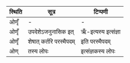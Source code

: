 | स्थिति | सूत्र | टिप्पणी |
| ----- | ------- | ------ |
| ओणृँ | - | - |
| ओणृँ | उपदेशेऽजनुनासिक इत् | ऋँ-इत्यस्य इत्संज्ञा |
| ओणृँ | शेषात् कर्तरि परस्मैपदम् | इति परस्मैपदम् |
| ओण् | तस्य लोपः | इत्संज्ञकस्य लोपः |
